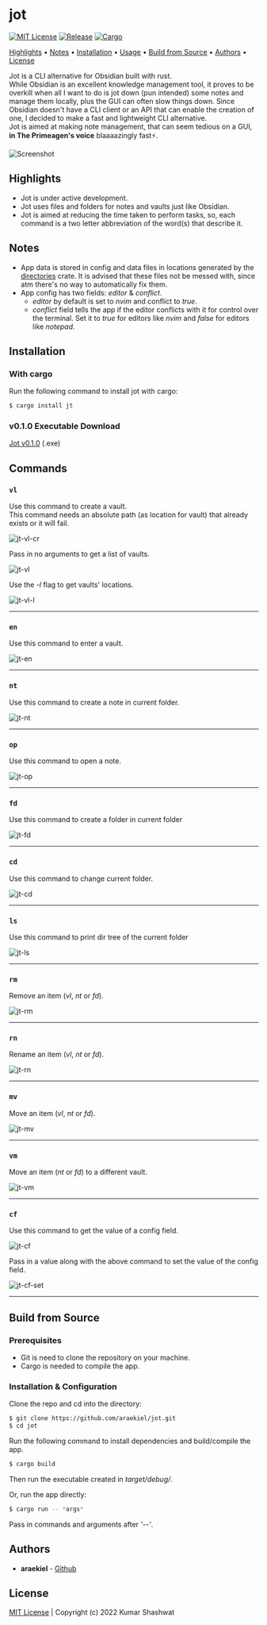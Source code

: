 # jot

<a href="LICENSE"><img alt="MIT License" src="https://img.shields.io/apm/l/atomic-design-ui.svg?"></a>
<a href="https://github.com/araekiel/jot/releases/tag/v0.1.0"><img alt="Release" src="https://img.shields.io/badge/release-v0.1.0-red"></a>
<a href="https://crates.io/crates/jt"><img alt="Cargo" src="https://img.shields.io/badge/cargo-jt-blue"></a>

<p>
  <a href="#highlights">Highlights</a> •
  <a href="#notes">Notes</a> •
  <a href="#installation">Installation</a> •
  <a href="#usage">Usage</a> •
  <a href="#build-from-source">Build from Source</a> •
  <a href="#authors">Authors</a> •
  <a href="#license">License</a>
</p>


Jot is a CLI alternative for Obsidian built with rust.
<br>
While Obsidian is an excellent knowledge management tool, it proves to be overkill when all I want to do is jot down (pun intended) some notes and manage them locally, plus the GUI can often slow things down. Since Obsidian doesn't have a CLI client or an API that can enable the creation of one, I decided to make a fast and lightweight CLI alternative.
<br>
Jot is aimed at making note management, that can seem tedious on a GUI, ****in The Primeagen's voice**** blaaaazingly fast⚡.  

<img alt="Screenshot" src="assets/imgs/jot.png"/>

## Highlights
- Jot is under active development.
- Jot uses files and folders for notes and vaults just like Obsidian.
- Jot is aimed at reducing the time taken to perform tasks, so, each command is a two letter abbreviation of the word(s) that describe it.  

## Notes
- App data is stored in config and data files in locations generated by the [directories](https://crates.io/crates/directories) crate. It is advised that these files not be messed with, since atm there's no way to automatically fix them.
- App config has two fields: *editor* & *conflict*.
    - *editor* by default is set to *nvim* and conflict to *true*.
    - *conflict* field tells the app if the editor conflicts with it for control over the terminal. Set it to *true* for editors like *nvim* and *false* for editors like *notepad*.

## Installation

### With cargo

Run the following command to install jot with cargo:

```bash
$ cargo install jt
```

### v0.1.0 Executable Download

[Jot v0.1.0](https://github.com/araekiel/jot/releases/download/v0.1.0/jt.exe) (.exe)

## Commands

### `vl`

Use this command to create a vault.
<br>
This command needs an absolute path (as location for vault) that already exists or it will fail.

<img alt="jt-vl-cr" src="assets/gifs/jt-vl-cr.gif">

Pass in no arguments to get a list of vaults.

<img alt="jt-vl" src="assets/gifs/jt-vl.gif">

Use the *-l* flag to get vaults' locations.

<img alt="jt-vl-l" src="assets/gifs/jt-vl-l.gif">

<hr>

### `en`

Use this command to enter a vault.

<img alt="jt-en" src="assets/gifs/jt-en.gif">

<hr>

### `nt`

Use this command to create a note in current folder.

<img alt="jt-nt" src="assets/gifs/jt-nt.gif">

<hr>

### `op`

Use this command to open a note.

<img alt="jt-op" src="assets/gifs/jt-op.gif">

<hr>

### `fd`

Use this command to create a folder in current folder

<img alt="jt-fd" src="assets/gifs/jt-fd.gif">

<hr>

### `cd`

Use this command to change current folder.

<img alt="jt-cd" src="assets/gifs/jt-cd.gif">

<hr>

### `ls`

Use this command to print dir tree of the current folder

<img alt="jt-ls" src="assets/gifs/jt-ls.gif">

<hr>

### `rm`

Remove an item (*vl*, *nt* or *fd*).

<img alt="jt-rm" src="assets/gifs/jt-rm.gif">

<hr>

### `rn` 

Rename an item (*vl*, *nt* or *fd*).

<img alt="jt-rn" src="assets/gifs/jt-rn.gif">

<hr>

### `mv`

Move an item (*vl*, *nt* or *fd*).

<img alt="jt-mv" src="assets/gifs/jt-mv.gif">

<hr>

### `vm` 

Move an item (*nt* or *fd*) to a different vault.

<img alt="jt-vm" src="assets/gifs/jt-vm.gif">

<hr>

### `cf`

Use this command to get the value of a config field.

<img alt="jt-cf" src="assets/gifs/jt-cf.gif">

Pass in a value along with the above command to set the value of the config field.

<img alt="jt-cf-set" src="assets/gifs/jt-cf-set.gif">

<hr>

## Build from Source

### Prerequisites

- Git is need to clone the repository on your machine.
- Cargo is needed to compile the app.

### Installation & Configuration

Clone the repo and cd into the directory: 

```bash
$ git clone https://github.com/araekiel/jot.git
$ cd jot
```

Run the following command to install dependencies and build/compile the app. 

```bash
$ cargo build 
```

Then run the executable created in *target/debug/*.

Or, run the app directly:

```bash
$ cargo run -- *args*
```

Pass in commands and arguments after *'--'*.

## Authors

- **araekiel** - [Github](https://github.com/araekiel)

## License

[MIT License](https://github.com/araekiel/jot/blob/master/LICENSE) | Copyright (c) 2022 Kumar Shashwat
